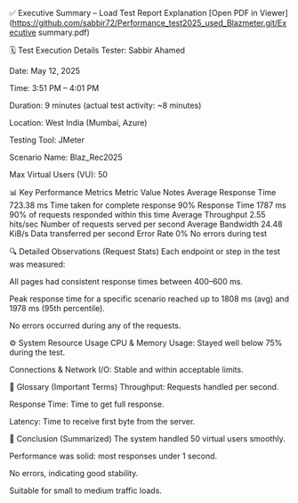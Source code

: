 ✅ Executive Summary – Load Test Report Explanation
[Open PDF in Viewer](https://github.com/sabbir72/Performance_test2025_used_Blazmeter.git/Executive summary.pdf)

🗓 Test Execution Details
Tester: Sabbir Ahamed

Date: May 12, 2025

Time: 3:51 PM – 4:01 PM

Duration: 9 minutes (actual test activity: ~8 minutes)

Location: West India (Mumbai, Azure)

Testing Tool: JMeter

Scenario Name: Blaz_Rec2025

Max Virtual Users (VU): 50

📊 Key Performance Metrics
Metric	Value	Notes
Average Response Time	723.38 ms	Time taken for complete response
90% Response Time	1787 ms	90% of requests responded within this time
Average Throughput	2.55 hits/sec	Number of requests served per second
Average Bandwidth	24.48 KiB/s	Data transferred per second
Error Rate	0%	No errors during test

🔍 Detailed Observations (Request Stats)
Each endpoint or step in the test was measured:

All pages had consistent response times between 400–600 ms.

Peak response time for a specific scenario reached up to 1808 ms (avg) and 1978 ms (95th percentile).

No errors occurred during any of the requests.

⚙️ System Resource Usage
CPU & Memory Usage: Stayed well below 75% during the test.

Connections & Network I/O: Stable and within acceptable limits.

🧠 Glossary (Important Terms)
Throughput: Requests handled per second.

Response Time: Time to get full response.

Latency: Time to receive first byte from the server.

🧾 Conclusion (Summarized)
The system handled 50 virtual users smoothly.

Performance was solid: most responses under 1 second.

No errors, indicating good stability.

Suitable for small to medium traffic loads.
